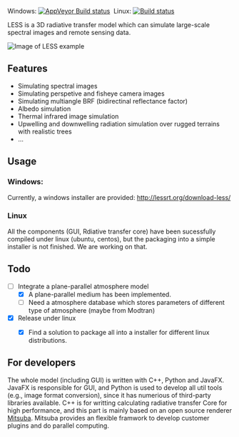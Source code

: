 Windows: [![AppVeyor Build status](https://ci.appveyor.com/api/projects/status/github/jianboqi/lessrt?branch=master&svg=true)](https://ci.appveyor.com/project/jianboqi/lessrt)&nbsp;&nbsp;Linux: [![Build status](https://ci.appveyor.com/api/projects/status/so72g2kelkpwclhc?svg=true)](https://ci.appveyor.com/project/jianboqi/lessrt-ipr8k)

LESS is a 3D radiative transfer model which can simulate large-scale spectral images and remote sensing data.

![Image of LESS example](http://jianboqi.github.io/img/lessExample1.jpg)

## Features

* Simulating spectral images
* Simulating perspetive and fisheye camera images
* Simulating multiangle BRF (bidirectinal reflectance factor)
* Albedo simulation
* Thermal infrared image simulation
* Upwelling and downwelling radiation simulation over rugged terrains with realistic trees
* ...

## Usage
### Windows:

Currently, a windows installer are provided: http://lessrt.org/download-less/

### Linux

All the components (GUI, Rdiative transfer core) have been sucessfully compiled under linux (ubuntu, centos),
but the packaging into a simple installer is not finished. We are working on that.

## Todo

* [ ] Integrate a plane-parallel atmosphere model
  * [x] A plane-parallel medium has been implemented.
  * [ ] Need a atmosphere database which stores parameters of different type of atmosphere (maybe from Modtran)
* [x] Release under linux
  * [x] Find a solution to package all into a installer for different linux distributions.


## For developers
The whole model (including GUI) is written with C++, Python and JavaFX. JavaFX is responsible for GUI, and Python is used to develop all util tools (e.g., image format conversion), since it has numerious of  third-party libraries available. C++ is for writting calculating radiative transfer Core for high performance, and this part is mainly based on an open source renderer [Mitsuba](https://www.mitsuba-renderer.org/). Mitsuba provides an flexible framwork to develop customer plugins and do parallel computing.


